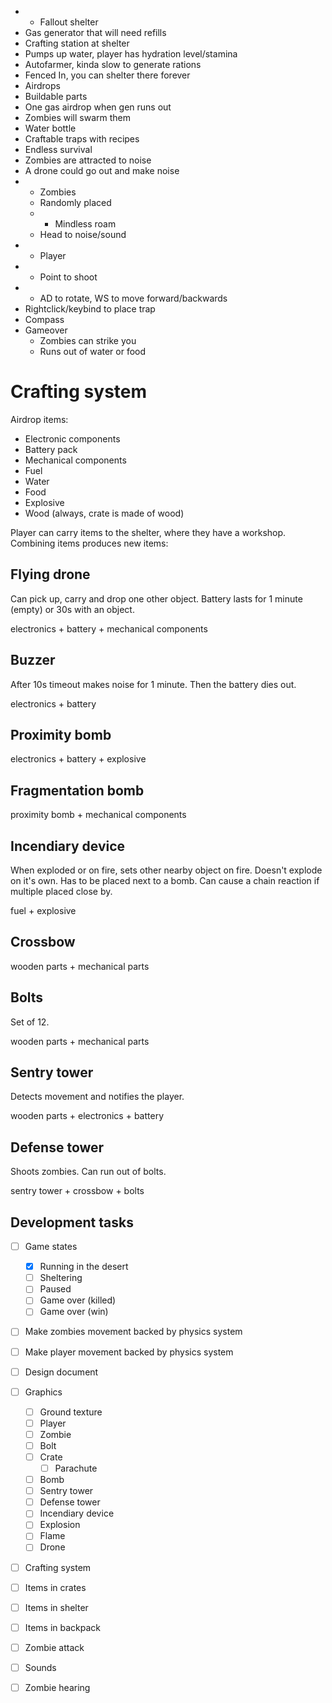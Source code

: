 - * Fallout shelter
 - Gas generator that will need refills
 - Crafting station at shelter
 - Pumps up water, player has hydration level/stamina
 - Autofarmer, kinda slow to generate rations
 - Fenced In, you can shelter there forever
- Airdrops
 - Buildable parts
 - One gas airdrop when gen runs out
 - Zombies will swarm them
 - Water bottle
- Craftable traps with recipes
- Endless survival
 - Zombies are attracted to noise
 - A drone could go out and make noise
- * Zombies
  - Randomly placed
  - * Mindless roam
  - Head to noise/sound
- * Player
 - * Point to shoot
 - * AD to rotate, WS to move forward/backwards
 - Rightclick/keybind to place trap
 - Compass
 - Gameover
   - Zombies can strike you
   - Runs out of water or food

# Crafting system

Airdrop items:

- Electronic components
- Battery pack
- Mechanical components
- Fuel
- Water
- Food
- Explosive
- Wood (always, crate is made of wood)

Player can carry items to the shelter, where they have a workshop. Combining items produces new items:

## Flying drone

Can pick up, carry and drop one other object. Battery lasts for 1 minute (empty) or 30s with an object.

electronics + battery + mechanical components

## Buzzer

After 10s timeout makes noise for 1 minute. Then the battery dies out.

electronics + battery

## Proximity bomb

electronics + battery + explosive

## Fragmentation bomb

proximity bomb + mechanical components

## Incendiary device

When exploded or on fire, sets other nearby object on fire. Doesn't explode on it's own. Has to be placed next to a bomb. Can cause a chain reaction if multiple placed close by.

fuel + explosive

## Crossbow

wooden parts + mechanical parts

## Bolts

Set of 12.

wooden parts + mechanical parts

## Sentry tower

Detects movement and notifies the player.

wooden parts + electronics + battery

## Defense tower

Shoots zombies. Can run out of bolts.

sentry tower + crossbow + bolts


## Development tasks

- [ ] Game states
  - [x] Running in the desert
  - [ ] Sheltering 
  - [ ] Paused
  - [ ] Game over (killed)
  - [ ] Game over (win)
  
- [ ] Make zombies movement backed by physics system
- [ ] Make player movement backed by physics system

- [ ] Design document

- [ ] Graphics
  - [ ] Ground texture
  - [ ] Player
  - [ ] Zombie
  - [ ] Bolt
  - [ ] Crate
    - [ ] Parachute
  - [ ] Bomb
  - [ ] Sentry tower
  - [ ] Defense tower
  - [ ] Incendiary device
  - [ ] Explosion
  - [ ] Flame
  - [ ] Drone
  
- [ ] Crafting system
- [ ] Items in crates
- [ ] Items in shelter
- [ ] Items in backpack
- [ ] Zombie attack
- [ ] Sounds
- [ ] Zombie hearing
